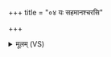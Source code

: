 +++
title = "०४ यः सहमानश्चरसि"

+++
<details><summary>मूलम् (VS)</summary>

यः सह॑मान॒श्चर॑सि सासहा॒न इ॑व ऋष॒भः।  
तेना॑श्वत्थ॒ त्वया॑ व॒यं स॒पत्ना॑न्त्सहिषीमहि ॥
</details>